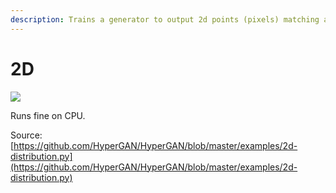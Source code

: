 ```yaml
---
description: Trains a generator to output 2d points (pixels) matching a known distribution.
---
```


# 2D

![](https://j.gifs.com/NxRKnD.gif)

Runs fine on CPU.

Source: [https://github.com/HyperGAN/HyperGAN/blob/master/examples/2d-distribution.py](https://github.com/HyperGAN/HyperGAN/blob/master/examples/2d-distribution.py)





